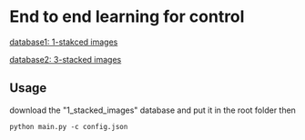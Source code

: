 # End to end learning for control

[database1: 1-stakced images](https://drive.google.com/file/d/1IL8ExcIdcpqTchbmsR4hREMBKR5Q0cmx/view?usp=sharing)

[database2: 3-stacked images](https://drive.google.com/file/d/19a_3kSlYPDhJY_QP02g_1N6WeBXY_JUB/view?usp=sharing)

## Usage
download the "1_stacked_images" database and put it in the root folder
then
    
    python main.py -c config.json
